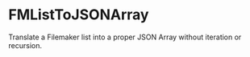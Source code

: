 # FMListToJSONArray
Translate a Filemaker list into a proper JSON Array without iteration or recursion.
